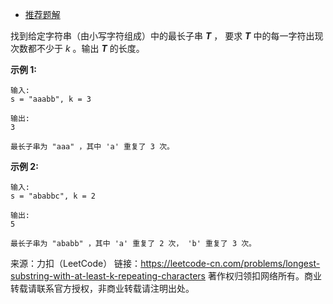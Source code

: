 * [推荐题解](https://leetcode-cn.com/problems/longest-substring-with-at-least-k-repeating-characters/solution/duo-lu-fen-zhi-de-di-gui-fang-fa-zhi-xing-he-nei-c/)

找到给定字符串（由小写字符组成）中的最长子串 ***T*** ， 要求 ***T*** 中的每一字符出现次数都不少于 *k* 。输出 ***T*** 的长度。

**示例 1:**
```
输入:
s = "aaabb", k = 3

输出:
3

最长子串为 "aaa" ，其中 'a' 重复了 3 次。
```
**示例 2:**
```
输入:
s = "ababbc", k = 2

输出:
5

最长子串为 "ababb" ，其中 'a' 重复了 2 次， 'b' 重复了 3 次。
```

来源：力扣（LeetCode）
链接：https://leetcode-cn.com/problems/longest-substring-with-at-least-k-repeating-characters
著作权归领扣网络所有。商业转载请联系官方授权，非商业转载请注明出处。
